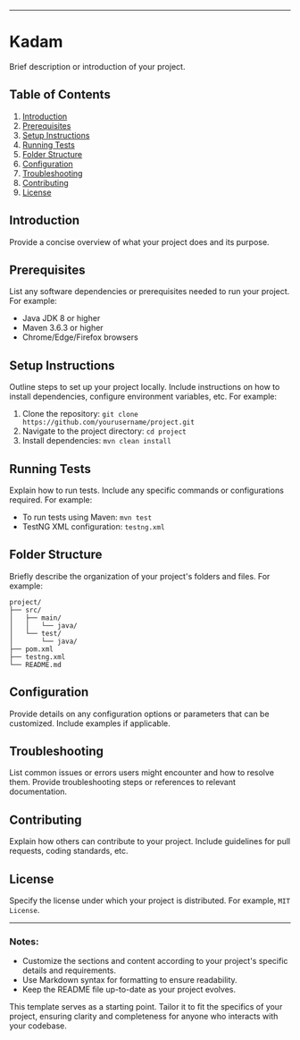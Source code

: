 
---

# Kadam

Brief description or introduction of your project.

## Table of Contents

1. [Introduction](#introduction)
2. [Prerequisites](#prerequisites)
3. [Setup Instructions](#setup-instructions)
4. [Running Tests](#running-tests)
5. [Folder Structure](#folder-structure)
6. [Configuration](#configuration)
7. [Troubleshooting](#troubleshooting)
8. [Contributing](#contributing)
9. [License](#license)

## Introduction

Provide a concise overview of what your project does and its purpose.

## Prerequisites

List any software dependencies or prerequisites needed to run your project. For example:
- Java JDK 8 or higher
- Maven 3.6.3 or higher
- Chrome/Edge/Firefox browsers

## Setup Instructions

Outline steps to set up your project locally. Include instructions on how to install dependencies, configure environment variables, etc. For example:
1. Clone the repository: `git clone https://github.com/yourusername/project.git`
2. Navigate to the project directory: `cd project`
3. Install dependencies: `mvn clean install`

## Running Tests

Explain how to run tests. Include any specific commands or configurations required. For example:
- To run tests using Maven: `mvn test`
- TestNG XML configuration: `testng.xml`

## Folder Structure

Briefly describe the organization of your project's folders and files. For example:
```
project/
├── src/
│   ├── main/
│   │   └── java/
│   └── test/
│       └── java/
├── pom.xml
├── testng.xml
└── README.md
```

## Configuration

Provide details on any configuration options or parameters that can be customized. Include examples if applicable.

## Troubleshooting

List common issues or errors users might encounter and how to resolve them. Provide troubleshooting steps or references to relevant documentation.

## Contributing

Explain how others can contribute to your project. Include guidelines for pull requests, coding standards, etc.

## License

Specify the license under which your project is distributed. For example, `MIT License`.

---

### Notes:
- Customize the sections and content according to your project's specific details and requirements.
- Use Markdown syntax for formatting to ensure readability.
- Keep the README file up-to-date as your project evolves.

This template serves as a starting point. Tailor it to fit the specifics of your project, ensuring clarity and completeness for anyone who interacts with your codebase.